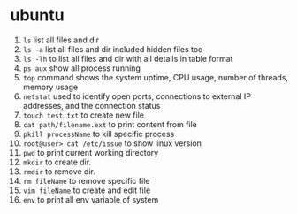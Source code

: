 # ubuntu
1. ```ls``` list all files and dir
2. `ls -a` list all files and dir included hidden files too
3. `ls -lh` to list all files and dir with all details in table format
4. ```ps aux``` show all process running
4. `top` command shows the system uptime, CPU usage, number of threads, memory usage 
4. `netstat` used to identify open ports, connections to external IP addresses, and the connection status
5. ```touch test.txt``` to create new file
6. ```cat path/filename.ext``` to print content from file
7. ```pkill processName``` to kill specific process
8. ```root@user> cat /etc/issue``` to show linux version
9. ```pwd``` to print current working directory
10. ```mkdir``` to create dir.
11. ```rmdir``` to remove dir.
12. ```rm fileName``` to remove specific file
13. ```vim fileName``` to create and edit file
14. ```env``` to print all env variable of system

